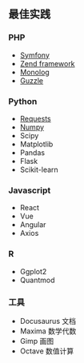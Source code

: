 ## 最佳实践

### PHP

- [Symfony](http://symfony.com)
- [Zend framework](https://framework.zend.com)
- [Monolog](https://github.com/Seldaek/monolog)
- [Guzzle](http://docs.guzzlephp.org/en/stable/)


### Python

- [Requests](https://2.python-requests.org//en/master)
- [Numpy](https://www.numpy.org)
- Scipy
- Matplotlib
- Pandas
- Flask
- Scikit-learn


### Javascript

- React
- Vue
- Angular
- Axios

### R

- Ggplot2
- Quantmod

### 工具

- Docusaurus  文档
- Maxima  数学代数
- Gimp  画图
- Octave 数值计算



  
